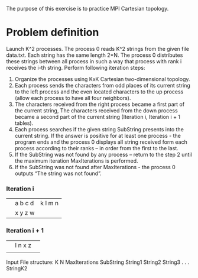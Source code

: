 The purpose of this exercise is to practice MPI Cartesian topology.


# Problem definition

Launch K^2 processes. The process 0 reads K^2 strings from the given file data.txt. Each string has the same length 2*N. The process 0 distributes these strings between all process in such a way that process with rank i receives the i-th string. 
Perform following iteration steps:
1.	Organize the processes using KxK Cartesian two-dimensional topology.
2.	Each process sends the characters from odd places of its current string to the left process and the even located characters to the up process (allow each process to have all four neighbors).
3.	The characters received from the right process became a first part of the current string, The characters received from the down process became a second part of the current string (Iteration i, Iteration i + 1 tables).
4.	Each process searches if the given string SubString presents into the current string. If the answer is positive for at least one process - the program ends and the process 0 displays all string received form each process according to their ranks – in order from the first to the last.
5.	If the SubString was not found by any process – return to the step 2 until the maximum iteration MaxIterations is performed. 
6.	If the SubString  was not found after MaxIterations - the process 0 outputs “The string was not found”.


### Iteration i
||||
|---------|---------|---------|
|         |  a b c d   |   k l m n  |
|         |  x y z w   |         |

### Iteration i + 1
||||
|---------|---------|---------|
|         |  l n x z   |    |
|         |     |         |

Input File structure:
	K    N    MaxIterations
	SubString
	String1
	String2
	String3
	. . .
	StringK2
